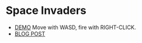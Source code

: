 # Space Invaders

* [DEMO](https://errvald.github.io/Space-Invaders/) Move with WASD, fire with RIGHT-CLICK.
* [BLOG POST](https://errvald.github.io/post/making-of-space-invaders-threejs/)
